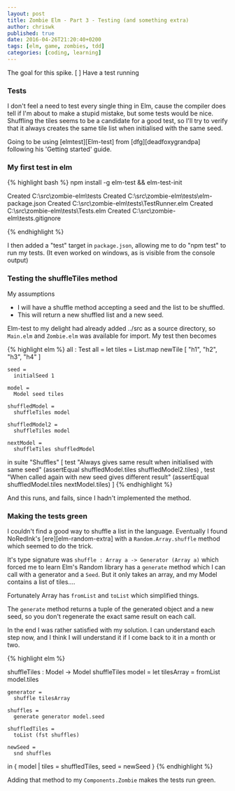 ```yaml
---
layout: post
title: Zombie Elm - Part 3 - Testing (and something extra)
author: chriswk
published: true
date: 2016-04-26T21:20:40+0200
tags: [elm, game, zombies, tdd]
categories: [coding, learning]
---
```


The goal for this spike.
[ ] Have a test running

### Tests

I don't feel a need to test every single thing in Elm, cause the compiler does tell if I'm about to make a stupid mistake, but some tests would be nice. Shuffling the tiles seems to be a candidate for a good test, so I'll try to verify that it always creates the same tile list when initialised with the same seed.

Going to be using [elmtest][Elm-test] from [dfg][deadfoxygrandpa] following his 'Getting started' guide.

### My first test in elm

{% highlight bash %}
npm install -g elm-test && elm-test-init

Created C:\src\zombie-elm\tests
Created C:\src\zombie-elm\tests\elm-package.json
Created C:\src\zombie-elm\tests\TestRunner.elm
Created C:\src\zombie-elm\tests\Tests.elm
Created C:\src\zombie-elm\tests\.gitignore

{% endhighlight %}

I then added a "test" target in `package.json`, allowing me to do "npm test" to run my tests. (It even worked on windows, as is visible from the console output)

### Testing the shuffleTiles method
My assumptions
- I will have a shuffle method accepting a seed and the list to be shuffled.
- This will return a new shuffled list and a new seed.

Elm-test to my delight had already added ../src as a source directory, so `Main.elm` and `Zombie.elm` was available for import. My test then becomes

{% highlight elm %}
all : Test
all =
  let
    tiles =
      List.map newTile [ "h1", "h2", "h3", "h4" ]

    seed =
      initialSeed 1

    model =
      Model seed tiles

    shuffledModel =
      shuffleTiles model

    shuffledModel2 =
      shuffleTiles model

    nextModel =
      shuffleTiles shuffledModel
  in
    suite
      "Shuffles"
      [ test "Always gives same result when initialised with same seed" (assertEqual shuffledModel.tiles shuffledModel2.tiles)
      , test "When called again with new seed gives different result" (assertEqual shuffledModel.tiles nextModel.tiles)
      ]
{% endhighlight %}

And this runs, and fails, since I hadn't implemented the method.

### Making the tests green

I couldn't find a good way to shuffle a list in the language.
Eventually I found NoRedInk's [ere][elm-random-extra] with a `Random.Array.shuffle` method which seemed to do the trick.

It's type signature was `shuffle : Array a -> Generator (Array a)` which forced me to learn Elm's Random library has a `generate` method which I can call with a generator and a `Seed`.
But it only takes an array, and my Model contains a list of tiles....

Fortunately Array has `fromList` and `toList` which simplified things.

The `generate` method returns a tuple of the generated object and a new seed, so you don't regenerate the exact same result on each call.

In the end I was rather satisfied with my solution. I can understand each step now, and I think I will understand it if I come back to it in a month or two.

{% highlight elm %}

shuffleTiles : Model -> Model
shuffleTiles model =
  let
    tilesArray =
      fromList model.tiles

    generator =
      shuffle tilesArray

    shuffles =
      generate generator model.seed

    shuffledTiles =
      toList (fst shuffles)

    newSeed =
      snd shuffles
  in
    { model | tiles = shuffledTiles, seed = newSeed }
{% endhighlight %}

Adding that method to my `Components.Zombie` makes the tests run green.

[ere]:http://package.elm-lang.org/packages/NoRedInk/elm-random-extra/2.1.1/
